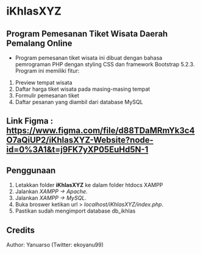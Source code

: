 # iKhlasXYZ
## Program Pemesanan Tiket Wisata Daerah Pemalang Online

- Program pemesanan tiket wisata ini dibuat dengan bahasa pemrograman PHP dengan styling CSS dan framework Bootstrap 5.2.3. Program ini memiliki fitur:

1. Preview tempat wisata 
2. Daftar harga tiket wisata pada masing-masing tempat
3. Formulir pemesanan tiket
4. Daftar pesanan yang diambil dari database MySQL

## Link Figma : https://www.figma.com/file/d88TDaMRmYk3c4O7aQiUP2/iKhlasXYZ-Website?node-id=0%3A1&t=j9FK7yXP05EuHd5N-1

## Penggunaan
1. Letakkan folder **iKhlasXYZ** ke dalam folder htdocs XAMPP
2. Jalankan _XAMPP -> Apache_.
3. Jalankan _XAMPP -> MySQL_.
4. Buka broswer ketikan url > _localhost/iKhlasXYZ/index.php_.
5. Pastikan sudah mengimport database db_ikhlas

## Credits

Author: Yanuarso (Twitter: ekoyanu99)